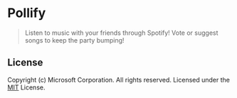 # Pollify
> Listen to music with your friends through Spotify! Vote or suggest songs to keep the party bumping!

## License
Copyright (c) Microsoft Corporation. All rights reserved.
Licensed under the [MIT](LICENSE.txt) License.
